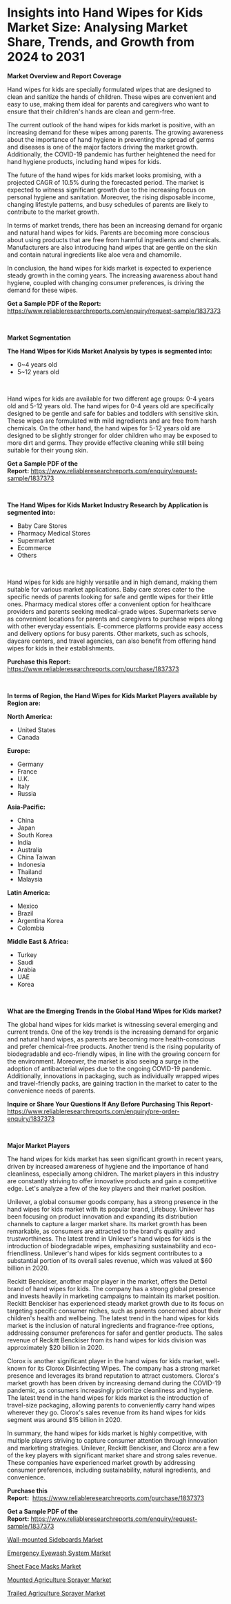 <p><h1>Insights into Hand Wipes for Kids Market Size: Analysing Market Share, Trends, and Growth from 2024 to 2031</h1></p><p><strong>Market Overview and Report Coverage</strong></p>
<p><p>Hand wipes for kids are specially formulated wipes that are designed to clean and sanitize the hands of children. These wipes are convenient and easy to use, making them ideal for parents and caregivers who want to ensure that their children's hands are clean and germ-free.</p><p>The current outlook of the hand wipes for kids market is positive, with an increasing demand for these wipes among parents. The growing awareness about the importance of hand hygiene in preventing the spread of germs and diseases is one of the major factors driving the market growth. Additionally, the COVID-19 pandemic has further heightened the need for hand hygiene products, including hand wipes for kids.</p><p>The future of the hand wipes for kids market looks promising, with a projected CAGR of 10.5% during the forecasted period. The market is expected to witness significant growth due to the increasing focus on personal hygiene and sanitation. Moreover, the rising disposable income, changing lifestyle patterns, and busy schedules of parents are likely to contribute to the market growth.</p><p>In terms of market trends, there has been an increasing demand for organic and natural hand wipes for kids. Parents are becoming more conscious about using products that are free from harmful ingredients and chemicals. Manufacturers are also introducing hand wipes that are gentle on the skin and contain natural ingredients like aloe vera and chamomile.</p><p>In conclusion, the hand wipes for kids market is expected to experience steady growth in the coming years. The increasing awareness about hand hygiene, coupled with changing consumer preferences, is driving the demand for these wipes.</p></p>
<p><strong>Get a Sample PDF of the Report:</strong> <a href="https://www.reliableresearchreports.com/enquiry/request-sample/1837373">https://www.reliableresearchreports.com/enquiry/request-sample/1837373</a></p>
<p>&nbsp;</p>
<p><strong>Market Segmentation</strong></p>
<p><strong>The Hand Wipes for Kids Market Analysis by types is segmented into:</strong></p>
<p><ul><li>0~4 years old</li><li>5~12 years old</li></ul></p>
<p>&nbsp;</p>
<p><p>Hand wipes for kids are available for two different age groups: 0-4 years old and 5-12 years old. The hand wipes for 0-4 years old are specifically designed to be gentle and safe for babies and toddlers with sensitive skin. These wipes are formulated with mild ingredients and are free from harsh chemicals. On the other hand, the hand wipes for 5-12 years old are designed to be slightly stronger for older children who may be exposed to more dirt and germs. They provide effective cleaning while still being suitable for their young skin.</p></p>
<p><strong>Get a Sample PDF of the Report:</strong>&nbsp;<a href="https://www.reliableresearchreports.com/enquiry/request-sample/1837373">https://www.reliableresearchreports.com/enquiry/request-sample/1837373</a></p>
<p>&nbsp;</p>
<p><strong>The Hand Wipes for Kids Market Industry Research by Application is segmented into:</strong></p>
<p><ul><li>Baby Care Stores</li><li>Pharmacy Medical Stores</li><li>Supermarket</li><li>Ecommerce</li><li>Others</li></ul></p>
<p>&nbsp;</p>
<p><p>Hand wipes for kids are highly versatile and in high demand, making them suitable for various market applications. Baby care stores cater to the specific needs of parents looking for safe and gentle wipes for their little ones. Pharmacy medical stores offer a convenient option for healthcare providers and parents seeking medical-grade wipes. Supermarkets serve as convenient locations for parents and caregivers to purchase wipes along with other everyday essentials. E-commerce platforms provide easy access and delivery options for busy parents. Other markets, such as schools, daycare centers, and travel agencies, can also benefit from offering hand wipes for kids in their establishments.</p></p>
<p><strong>Purchase this Report:</strong>&nbsp; <a href="https://www.reliableresearchreports.com/purchase/1837373">https://www.reliableresearchreports.com/purchase/1837373</a></p>
<p>&nbsp;</p>
<p><strong>In terms of Region, the Hand Wipes for Kids Market Players available by Region are:</strong></p>
<p>
    <p> <strong> North America: </strong>
        <ul>
            <li>United States</li>
            <li>Canada</li>
        </ul>
        </p> 
    <p> <strong> Europe: </strong>
        <ul>
            <li>Germany</li>
            <li>France</li>
            <li>U.K.</li>
            <li>Italy</li>
            <li>Russia</li>
        </ul>
        </p> 
    <p> <strong> Asia-Pacific: </strong>
        <ul>
            <li>China</li>
            <li>Japan</li>
            <li>South Korea</li>
            <li>India</li>
            <li>Australia</li>
            <li>China Taiwan</li>
            <li>Indonesia</li>
            <li>Thailand</li>
            <li>Malaysia</li>
        </ul>
        </p> 
    <p> <strong> Latin America: </strong>
        <ul>
            <li>Mexico</li>
            <li>Brazil</li>
            <li>Argentina Korea</li>
            <li>Colombia</li>
        </ul>
        </p> 
    <p> <strong> Middle East & Africa: </strong>
        <ul>
            <li>Turkey</li>
            <li>Saudi</li>
            <li>Arabia</li>
            <li>UAE</li>
            <li>Korea</li>
        </ul>
    </p>
    </p>
<p>&nbsp;</p>
<p><strong>What are the Emerging Trends in the Global Hand Wipes for Kids market?</strong></p>
<p><p>The global hand wipes for kids market is witnessing several emerging and current trends. One of the key trends is the increasing demand for organic and natural hand wipes, as parents are becoming more health-conscious and prefer chemical-free products. Another trend is the rising popularity of biodegradable and eco-friendly wipes, in line with the growing concern for the environment. Moreover, the market is also seeing a surge in the adoption of antibacterial wipes due to the ongoing COVID-19 pandemic. Additionally, innovations in packaging, such as individually wrapped wipes and travel-friendly packs, are gaining traction in the market to cater to the convenience needs of parents.</p></p>
<p><strong>Inquire or Share Your Questions If Any Before Purchasing This Report</strong>- <a href="https://www.reliableresearchreports.com/enquiry/pre-order-enquiry/1837373">https://www.reliableresearchreports.com/enquiry/pre-order-enquiry/1837373</a></p>
<p>&nbsp;</p>
<p><strong>Major Market Players</strong></p>
<p><p>The hand wipes for kids market has seen significant growth in recent years, driven by increased awareness of hygiene and the importance of hand cleanliness, especially among children. The market players in this industry are constantly striving to offer innovative products and gain a competitive edge. Let's analyze a few of the key players and their market position.</p><p>Unilever, a global consumer goods company, has a strong presence in the hand wipes for kids market with its popular brand, Lifebuoy. Unilever has been focusing on product innovation and expanding its distribution channels to capture a larger market share. Its market growth has been remarkable, as consumers are attracted to the brand's quality and trustworthiness. The latest trend in Unilever's hand wipes for kids is the introduction of biodegradable wipes, emphasizing sustainability and eco-friendliness. Unilever's hand wipes for kids segment contributes to a substantial portion of its overall sales revenue, which was valued at $60 billion in 2020.</p><p>Reckitt Benckiser, another major player in the market, offers the Dettol brand of hand wipes for kids. The company has a strong global presence and invests heavily in marketing campaigns to maintain its market position. Reckitt Benckiser has experienced steady market growth due to its focus on targeting specific consumer niches, such as parents concerned about their children's health and wellbeing. The latest trend in the hand wipes for kids market is the inclusion of natural ingredients and fragrance-free options, addressing consumer preferences for safer and gentler products. The sales revenue of Reckitt Benckiser from its hand wipes for kids division was approximately $20 billion in 2020.</p><p>Clorox is another significant player in the hand wipes for kids market, well-known for its Clorox Disinfecting Wipes. The company has a strong market presence and leverages its brand reputation to attract customers. Clorox's market growth has been driven by increasing demand during the COVID-19 pandemic, as consumers increasingly prioritize cleanliness and hygiene. The latest trend in the hand wipes for kids market is the introduction of travel-size packaging, allowing parents to conveniently carry hand wipes wherever they go. Clorox's sales revenue from its hand wipes for kids segment was around $15 billion in 2020.</p><p>In summary, the hand wipes for kids market is highly competitive, with multiple players striving to capture consumer attention through innovation and marketing strategies. Unilever, Reckitt Benckiser, and Clorox are a few of the key players with significant market share and strong sales revenue. These companies have experienced market growth by addressing consumer preferences, including sustainability, natural ingredients, and convenience.</p></p>
<p><strong>Purchase this Report:</strong>&nbsp;&nbsp;<a href="https://www.reliableresearchreports.com/purchase/1837373">https://www.reliableresearchreports.com/purchase/1837373</a></p>
<p></p>
<p><strong>Get a Sample PDF of the Report:</strong>&nbsp;<a href="https://www.reliableresearchreports.com/enquiry/request-sample/1837373">https://www.reliableresearchreports.com/enquiry/request-sample/1837373</a></p>
<p><p><a href="https://issuu.com/reportprime-2/docs/wall-mounted-sideboards-market-size-2030.pptx">Wall-mounted Sideboards Market</a></p><p><a href="https://github.com/YashRP12/Market-Research-Report-List-2/blob/main/emergency-eyewash-system-market.md">Emergency Eyewash System Market</a></p><p><a href="https://github.com/Chiragrp25/Market-Research-Report-List-2/blob/main/sheet-face-masks-market.md">Sheet Face Masks Market</a></p><p><a href="https://issuu.com/reportprime-2/docs/mounted-agriculture-sprayer-market-size-2030.pptx">Mounted Agriculture Sprayer Market</a></p><p><a href="https://issuu.com/reportprime-2/docs/trailed-agriculture-sprayer-market-size-2030.pptx">Trailed Agriculture Sprayer Market</a></p></p>